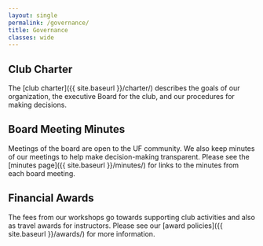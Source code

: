 ```yaml
---
layout: single
permalink: /governance/
title: Governance
classes: wide
---
```


## Club Charter

The [club charter]({{ site.baseurl }}/charter/) describes the goals of our organization, the executive Board for the club, and our procedures for making decisions.

## Board Meeting Minutes

Meetings of the board are open to the UF community. We also keep minutes of our meetings to help make decision-making transparent. Please see the [minutes page]({{ site.baseurl }}/minutes/) for links to the minutes from each board meeting.

## Financial Awards

The fees from our workshops go towards supporting club activities and also as travel awards for instructors. Please see our [award policies]({{ site.baseurl }}/awards/) for more information.
